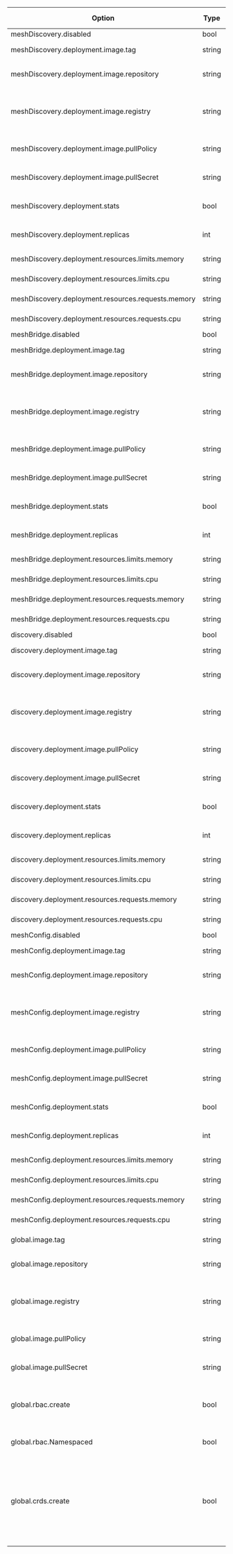 |Option|Type|Default Value|Description|
|------|----|-----------|-------------|
|meshDiscovery.disabled|bool|false||
|meshDiscovery.deployment.image.tag|string|v0.0.19-2-g9a9d678|tag for the container|
|meshDiscovery.deployment.image.repository|string|mc-mesh-discovery|image name (repository) for the container.|
|meshDiscovery.deployment.image.registry|string||image prefix/registry e.g. (quay.io/solo-io)|
|meshDiscovery.deployment.image.pullPolicy|string||image pull policy for the container|
|meshDiscovery.deployment.image.pullSecret|string||image pull policy for the container |
|meshDiscovery.deployment.stats|bool|true|enable prometheus stats|
|meshDiscovery.deployment.replicas|int|1|number of instances to deploy|
|meshDiscovery.deployment.resources.limits.memory|string||amount of memory|
|meshDiscovery.deployment.resources.limits.cpu|string||amount of CPUs|
|meshDiscovery.deployment.resources.requests.memory|string||amount of memory|
|meshDiscovery.deployment.resources.requests.cpu|string||amount of CPUs|
|meshBridge.disabled|bool|false||
|meshBridge.deployment.image.tag|string|v0.0.19-2-g9a9d678|tag for the container|
|meshBridge.deployment.image.repository|string|mc-mesh-bridge|image name (repository) for the container.|
|meshBridge.deployment.image.registry|string||image prefix/registry e.g. (quay.io/solo-io)|
|meshBridge.deployment.image.pullPolicy|string||image pull policy for the container|
|meshBridge.deployment.image.pullSecret|string||image pull policy for the container |
|meshBridge.deployment.stats|bool|true|enable prometheus stats|
|meshBridge.deployment.replicas|int|1|number of instances to deploy|
|meshBridge.deployment.resources.limits.memory|string||amount of memory|
|meshBridge.deployment.resources.limits.cpu|string||amount of CPUs|
|meshBridge.deployment.resources.requests.memory|string||amount of memory|
|meshBridge.deployment.resources.requests.cpu|string||amount of CPUs|
|discovery.disabled|bool|false||
|discovery.deployment.image.tag|string|0.20.11|tag for the container|
|discovery.deployment.image.repository|string|discovery|image name (repository) for the container.|
|discovery.deployment.image.registry|string||image prefix/registry e.g. (quay.io/solo-io)|
|discovery.deployment.image.pullPolicy|string||image pull policy for the container|
|discovery.deployment.image.pullSecret|string||image pull policy for the container |
|discovery.deployment.stats|bool|true|enable prometheus stats|
|discovery.deployment.replicas|int|1|number of instances to deploy|
|discovery.deployment.resources.limits.memory|string||amount of memory|
|discovery.deployment.resources.limits.cpu|string||amount of CPUs|
|discovery.deployment.resources.requests.memory|string||amount of memory|
|discovery.deployment.resources.requests.cpu|string||amount of CPUs|
|meshConfig.disabled|bool|false||
|meshConfig.deployment.image.tag|string|v0.0.19-2-g9a9d678|tag for the container|
|meshConfig.deployment.image.repository|string|mc-mesh-config|image name (repository) for the container.|
|meshConfig.deployment.image.registry|string||image prefix/registry e.g. (quay.io/solo-io)|
|meshConfig.deployment.image.pullPolicy|string||image pull policy for the container|
|meshConfig.deployment.image.pullSecret|string||image pull policy for the container |
|meshConfig.deployment.stats|bool|true|enable prometheus stats|
|meshConfig.deployment.replicas|int|1|number of instances to deploy|
|meshConfig.deployment.resources.limits.memory|string||amount of memory|
|meshConfig.deployment.resources.limits.cpu|string||amount of CPUs|
|meshConfig.deployment.resources.requests.memory|string||amount of memory|
|meshConfig.deployment.resources.requests.cpu|string||amount of CPUs|
|global.image.tag|string||tag for the container|
|global.image.repository|string||image name (repository) for the container.|
|global.image.registry|string|quay.io/solo-io|image prefix/registry e.g. (quay.io/solo-io)|
|global.image.pullPolicy|string|IfNotPresent|image pull policy for the container|
|global.image.pullSecret|string||image pull policy for the container |
|global.rbac.create|bool|true|create rbac rules for the gloo-system service account|
|global.rbac.Namespaced|bool|false|use Roles instead of ClusterRoles|
|global.crds.create|bool|true|create CRDs for MeshDiscovery (turn off if installing with Helm to a cluster that already has MeshDiscovery CRDs)|
